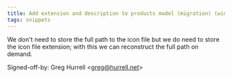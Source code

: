 ```yaml
---
title: Add extension and description to products model (migration) (wincent.dev, 4eb5a36)
tags: snippets
---
```


We don't need to store the full path to the icon file but we do need to store the icon file extension; with this we can reconstruct the full path on demand.

Signed-off-by: Greg Hurrell &lt;greg@hurrell.net&gt;
